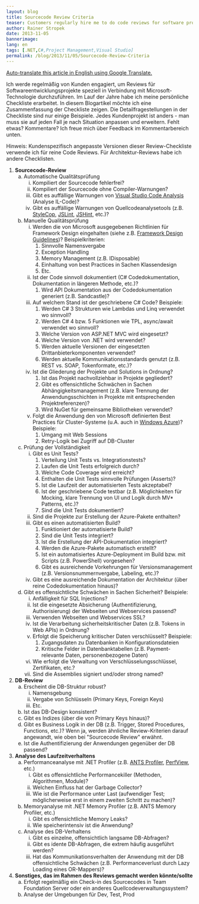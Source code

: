 ```yaml
---
layout: blog
title: Sourcecode Review Criteria
teaser: Customers regularly hire me to do code reviews for software projects. Over the years I put together my personal checklist. In this blog article I share a summary of it with you. Note that the checklist is in German. However, the article contains a link to auto-translate it in English.
author: Rainer Stropek
date: 2013-11-05
bannerimage: 
lang: en
tags: [.NET,C#,Project Management,Visual Studio]
permalink: /blog/2013/11/05/Sourcecode-Review-Criteria
---
```


<p>
  <a href="http://translate.google.com/translate?sl=de&amp;tl=en&amp;js=n&amp;prev=_t&amp;hl=de&amp;ie=UTF-8&amp;u=http%3A%2F%2Fwww.software-architects.com%2Fdevblog%2F2013%2F11%2F05%2FSourcecode-Review-Criteria" target="_blank">Auto-translate this article in English using Google Translate.</a>
</p><p>Ich werde regelmäßig von Kunden engagiert, um Reviews für Softwareentwicklungsprojekte speziell in Verbindung mit Microsoft-Technologie durchzuführen. Im Lauf der Jahre habe ich meine persönliche Checkliste erarbeitet. In diesem Blogartikel möchte ich eine Zusammenfassung der Checkliste zeigen. Die Detailfragestellungen in der Checkliste sind nur einige Beispiele. Jedes Kundenprojekt ist anders - man muss sie auf jeden Fall je nach Situation anpassen und erweitern. Fehlt etwas? Kommentare? Ich freue mich über Feedback im Kommentarbereich unten.</p><p>Hinweis: Kundenspezifisch angepasste Versionen dieser Review-Checkliste verwende ich für reine Code Reviews. Für Architektur-Reviews habe ich andere Checklisten.</p><ol>
  <li>
    <strong>Sourcecode-Review</strong>
    <ol type="a">
      <li>Automatische Qualitätsprüfung

<ol type="i"><li>Kompiliert der Sourcecode fehlerfrei?</li><li>Kompiliert der Sourcecode ohne Compiler-Warnungen?</li><li>Gibt es auffällige Warnungen von <a href="http://msdn.microsoft.com/en-us/library/3z0aeatx.aspx" target="_blank">Visual Studio Code Analysis</a> (Analyse IL-Code)?</li><li>Gibt es auffällige Warnungen von Quellcodeanalysetools (z.B. <a href="https://stylecop.codeplex.com/" target="_blank">StyleCop</a>, <a href="http://www.jslint.com/" target="_blank">JSLint</a>, <a href="http://www.jshint.com/" target="_blank">JSHint</a>, etc.)?</li></ol></li>
      <li>Manuelle Qualitätsprüfung

<ol type="i"><li>Werden die von Microsoft ausgegebenen Richtlinien für Framework Design eingehalten (siehe z.B. <a href="http://www.amazon.de/gp/product/0321545613/ref=as_li_ss_tl?ie=UTF8&amp;camp=1638&amp;creative=19454&amp;creativeASIN=0321545613&amp;linkCode=as2&amp;tag=timecockpit-21" target="_blank">Framework Design Guidelines</a>)? Beispielkriterien:

<ol><li>Sinnvolle Namensvergabe</li><li>Exception Handling</li><li>Memory Management (z.B. IDisposable)</li><li>Einhaltung von best Practices in Sachen Klassendesign</li><li>Etc.</li></ol></li><li>Ist der Code sinnvoll dokumentiert (C# Codedokumentation, Dokumentation in längeren Methode, etc.)?

<ol><li>Wird API Dokumentation aus der Codedokumentation generiert (z.B. Sandcastle)?</li></ol></li><li>Auf welchem Stand ist der geschriebene C# Code? Beispiele:

<ol><li>Werden C# 3 Strukturen wie Lambdas und Linq verwendet wo sinnvoll?</li><li>Werden C# 4 bzw. 5 Funktionen wie TPL, async/await verwendet wo sinnvoll?</li><li>Welche Version von ASP.NET MVC wird eingesetzt?</li><li>Welche Version von .NET wird verwendet?</li><li>Werden aktuelle Versionen der eingesetzten Drittanbieterkomponenten verwendet?</li><li>Werden aktuelle Kommunikationsstandards genutzt (z.B. REST vs. SOAP, Tokenformate, etc.)?</li></ol></li><li>Ist die Gliederung der Projekte und Solutions in Ordnung?

<ol><li>Ist das Projekt nachvollziehbar in Projekte gegliedert?</li><li>Gibt es offensichtliche Schwächen in Sachen Abhängigkeitsmanagement (z.B. klare Trennung der Anwendungsschichten in Projekte mit entsprechenden Projektreferenzen)?</li><li>Wird NuGet für gemeinsame Bibliotheken verwendet?</li></ol></li><li>Folgt die Anwendung den von Microsoft definierten Best Practices für Cluster-Systeme (u.A. auch in <a href="http://www.windowsazure.com/en-us/" target="_blank">Windows Azure</a>)? Beispiele:

<ol><li>Umgang mit Web Sessions</li><li>Retry-Logik bei Zugriff auf DB-Cluster</li></ol></li></ol></li>
      <li>Prüfung der Vollständigkeit

<ol type="i"><li>Gibt es Unit Tests?

<ol><li>Verteilung Unit Tests vs. Integrationstests?</li><li>Laufen die Unit Tests erfolgreich durch?</li><li>Welche Code Coverage wird erreicht?</li><li>Enthalten die Unit Tests sinnvolle Prüfungen (Asserts)?</li><li>Ist die Laufzeit der automatisierten Tests akzeptabel?</li><li>Ist der geschriebene Code testbar (z.B. Möglichkeiten für Mocking, klare Trennung von UI und Logik durch MV* Patterns, etc.)?</li><li>Sind die Unit Tests dokumentiert?</li></ol></li><li>Sind die Projekte zur Erstellung der Azure-Pakete enthalten?</li><li>Gibt es einen automatisierten Build?

<ol><li>Funktioniert der automatisierte Build?</li><li>Sind die Unit Tests integriert?</li><li>Ist die Erstellung der API-Dokumentation integriert?</li><li>Werden die Azure-Pakete automatisch erstellt?</li><li>Ist ein automatisiertes Azure-Deployment im Build bzw. mit Scripts (z.B. PowerShell) vorgesehen?</li><li>Gibt es ausreichende Vorkehrungen für Versionsmanagement (z.B. Versionsnummernvergabe, Labeling, etc.)?</li></ol></li><li>Gibt es eine ausreichende Dokumentation der Architektur (über reine Codedokumentation hinaus)?</li></ol></li>
      <li>Gibt es offensichtliche Schwächen in Sachen Sicherheit? Beispiele:

<ol type="i"><li>Anfälligkeit für SQL Injections?</li><li>Ist die eingesetzte Absicherung (Authentifizierung, Authorisierung) der Webseiten und Webservices passend?</li><li>Verwenden Webseiten und Webservices SSL?</li><li>Ist die Verarbeitung sicherheitskritischer Daten (z.B. Tokens in Web APIs) in Ordnung?</li><li>Erfolgt die Speicherung kritischer Daten verschlüsselt? Beispiele:

<ol><li>Zugangsdaten zu Datenbanken in Konfigurationsdateien</li><li>Kritische Felder in Datenbanktabellen (z.B. Payment-relevante Daten, personenbezogene Daten)</li></ol></li><li>Wie erfolgt die Verwaltung von Verschlüsselungsschlüssel, Zertifikaten, etc.?</li><li>Sind die Assemblies signiert und/oder strong named?</li></ol></li>
    </ol>
  </li>
  <li>
    <strong>DB-Review</strong>
    <ol type="a">
      <li>Erscheint die DB-Struktur robust?

<ol type="i"><li>Namensgebung</li><li>Vergabe von Schlüsseln (Primary Keys, Foreign Keys)</li><li>Etc.</li></ol></li>
      <li>Ist das DB-Design konsistent?</li>
      <li>Gibt es Indizes (über die von Primary Keys hinaus)?</li>
      <li>Gibt es Business Logik in der DB (z.B. Trigger, Stored Procedures, Functions, etc.)? Wenn ja, werden ähnliche Review-Kriterien darauf angewandt, wie oben bei "Sourcecode Review" erwähnt.</li>
      <li>Ist die Authentifizierung der Anwendungen gegenüber der DB passend?</li>
    </ol>
  </li>
  <li>
    <strong>Analyse des Laufzeitverhaltens</strong>
    <ol type="a">
      <li>Performanceanalyse mit .NET Profiler (z.B. <a href="http://www.red-gate.com/products/dotnet-development/ants-performance-profiler/" target="_blank">ANTS Profiler</a>, <a href="http://www.microsoft.com/en-us/download/details.aspx?id=28567" target="_blank">PerfView</a>, etc.)

<ol type="i"><li>Gibt es offensichtliche Performancekiller (Methoden, Algorithmen, Module)?</li><li>Welchen Einfluss hat der Garbage Collector?</li><li>Wie ist die Performance unter Last (aufwendiger Test; möglicherweise erst in einem zweiten Schritt zu machen)?</li></ol></li>
      <li>Memoryanalyse mit .NET Memory Profiler (z.B. ANTS Memory Profiler, etc.)

<ol type="i"><li>Gibt es offensichtliche Memory Leaks?</li><li>Wie speicherintensiv ist die Anwendung?</li></ol></li>
      <li>Analyse des DB-Verhaltens

<ol type="i"><li>Gibt es einzelne, offensichtlich langsame DB-Abfragen?</li><li>Gibt es idente DB-Abfragen, die extrem häufig ausgeführt werden?</li><li>Hat das Kommunikationsverhalten der Anwendung mit der DB offensichtliche Schwächen (z.B. Performanceverlust durch Lazy Loading eines OR-Mappers)?</li></ol></li>
    </ol>
  </li>
  <li>
    <strong>Sonstiges, das im Rahmen des Reviews gemacht werden könnte/sollte</strong>
    <ol type="a">
      <li>Erfolgt regelmäßig ein Check-in des Sourcecodes in Team Foundation Server oder ein anderes Quellcodeverwaltungssystem?</li>
      <li>Analyse der Umgebungen für Dev, Test, Prod</li>
    </ol>
  </li>
</ol>